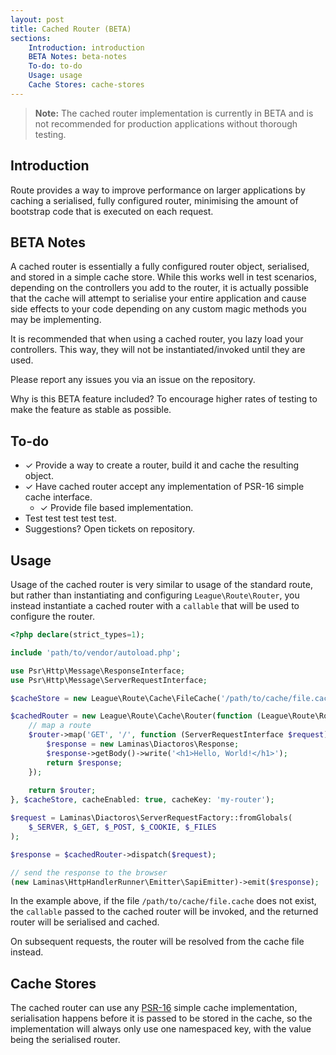 ```yaml
---
layout: post
title: Cached Router (BETA)
sections:
    Introduction: introduction
    BETA Notes: beta-notes
    To-do: to-do
    Usage: usage
    Cache Stores: cache-stores
---
```

> **Note:** The cached router implementation is currently in BETA and is not recommended for production applications without thorough testing.

## Introduction

Route provides a way to improve performance on larger applications by caching a serialised, fully configured router, minimising the amount of bootstrap code that is executed on each request.

## BETA Notes

A cached router is essentially a fully configured router object, serialised, and stored in a simple cache store. While this works well in test scenarios, depending on the controllers you add to the router, it is actually possible that the cache will attempt to serialise your entire application and cause side effects to your code depending on any custom magic methods you may be implementing.

It is recommended that when using a cached router, you lazy load your controllers. This way, they will not be instantiated/invoked until they are used.

Please report any issues you via an issue on the repository.

Why is this BETA feature included? To encourage higher rates of testing to make the feature as stable as possible.

## To-do

- &#10003; Provide a way to create a router, build it and cache the resulting object.
- &#10003; Have cached router accept any implementation of PSR-16 simple cache interface.
    - &#10003; Provide file based implementation.
- Test test test test test.
- Suggestions? Open tickets on repository.

## Usage

Usage of the cached router is very similar to usage of the standard route, but rather than instantiating and configuring `League\Route\Router`, you instead instantiate a cached router with a `callable` that will be used to configure the router.

~~~php
<?php declare(strict_types=1);

include 'path/to/vendor/autoload.php';

use Psr\Http\Message\ResponseInterface;
use Psr\Http\Message\ServerRequestInterface;

$cacheStore = new League\Route\Cache\FileCache('/path/to/cache/file.cache', $ttl = 86400);

$cachedRouter = new League\Route\Cache\Router(function (League\Route\Router $router) {
    // map a route
    $router->map('GET', '/', function (ServerRequestInterface $request): ResponseInterface {
        $response = new Laminas\Diactoros\Response;
        $response->getBody()->write('<h1>Hello, World!</h1>');
        return $response;
    });
    
    return $router;
}, $cacheStore, cacheEnabled: true, cacheKey: 'my-router');

$request = Laminas\Diactoros\ServerRequestFactory::fromGlobals(
    $_SERVER, $_GET, $_POST, $_COOKIE, $_FILES
);

$response = $cachedRouter->dispatch($request);

// send the response to the browser
(new Laminas\HttpHandlerRunner\Emitter\SapiEmitter)->emit($response);
~~~

In the example above, if the file `/path/to/cache/file.cache` does not exist, the `callable` passed to the cached router will be invoked, and the returned router will be serialised and cached.

On subsequent requests, the router will be resolved from the cache file instead.

## Cache Stores

The cached router can use any [PSR-16](https://www.php-fig.org/psr/psr-16/) simple cache implementation, serialisation happens before it is passed to be stored in the cache, so the implementation will always only use one namespaced key, with the value being the serialised router.
